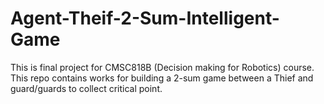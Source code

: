 # Agent-Theif-2-Sum-Intelligent-Game
This is final project for CMSC818B (Decision making for Robotics) course. This repo contains works for building a 2-sum game between a Thief and guard/guards to collect critical point.  
